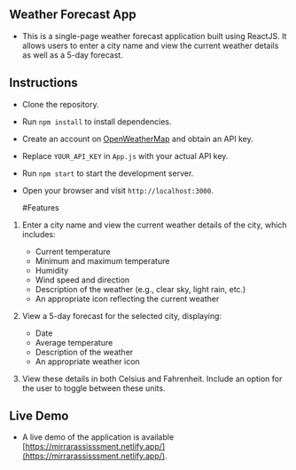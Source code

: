 ## Weather Forecast App

- This is a single-page weather forecast application built using ReactJS. It allows users to enter a city name and view the current weather details as well as a 5-day forecast.

## Instructions

- Clone the repository.
-  Run `npm install` to install dependencies.
-  Create an account on [OpenWeatherMap](https://openweathermap.org/) and obtain an API key.
- Replace `YOUR_API_KEY` in `App.js` with your actual API key.
- Run `npm start` to start the development server.
- Open your browser and visit `http://localhost:3000`.

  #Features


1. Enter a city name and view the current weather details of the city, which includes:
   - Current temperature
   - Minimum and maximum temperature
   - Humidity
   - Wind speed and direction
   - Description of the weather (e.g., clear sky, light rain, etc.)
   - An appropriate icon reflecting the current weather

2. View a 5-day forecast for the selected city, displaying:
   - Date
   - Average temperature
   - Description of the weather
   - An appropriate weather icon

3. View these details in both Celsius and Fahrenheit. Include an option for the user to toggle between these units.


## Live Demo

- A live demo of the application is available [https://mirrarassisssment.netlify.app/](https://mirrarassisssment.netlify.app/).

